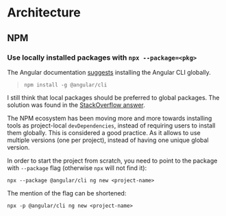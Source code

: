 # Architecture

## NPM

### Use locally installed packages with `npx --package=<pkg>`

The Angular documentation [suggests][Angular CLI setup] installing the Angular CLI globally.
> ```console
> npm install -g @angular/cli
> ```
[Angular CLI setup]: https://angular.dev/tools/cli/setup-local

I still think that local packages should be preferred to global packages.
The solution was found in the [StackOverflow answer][StackOverflow answer].

[StackOverflow answer]: https://stackoverflow.com/a/56346181

The NPM ecosystem has been moving more and more towards installing tools as project-local `devDependencies`,
instead of requiring users to install them globally.
This is considered a good practice.
As it allows to use multiple versions (one per project), instead of having one unique global version.

In order to start the project from scratch,
you need to point to the package with `--package` flag (otherwise `npx` will not find it):
```console
npx --package @angular/cli ng new <project-name>
```
The mention of the flag can be shortened:
```console
npx -p @angular/cli ng new <project-name>
```

